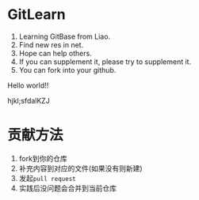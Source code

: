 # GitLearn

1. Learning GitBase from Liao.
2. Find new res in net.
3. Hope can help others.
4. If you can supplement it, please try to supplement it.
5. You can fork into your github.

Hello world!!



hjkl;sfdalKZJ


# 贡献方法
1. fork到你的仓库
2. 补充内容到对应的文件(如果没有则新建)
3. 发起`pull request`
4. 实践后没问题会合并到当前仓库

